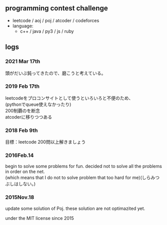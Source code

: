 ## programming contest challenge

  - leetcode / aoj / poj / atcoder / codeforces 
  - language:
    + c++ / java / py3 / js / ruby

## logs

### 2021 Mar 17th
頭がだいぶ鈍ってきたので、磨こうと考えている。

### 2019 Feb 17th  
leetcodeをプロコンサイトとして使うといろいろと不便のため、　  
(pythonでqueue使えなかったり)  
200制覇のを断念  
atcoderに移りつつある

### 2018 Feb 9th
目標：leetcode 200問以上解きましょう

### 2016Feb.14
begin to solve some problems for fun.
decided not to solve all the problems in order on the net.  
(which means that I do not to solve problem that too hard for me)(しらみつぶしはしない。)

### 2015Nov.18
update some solution of Poj.
these solution are not optimazited yet.

under the MIT license since 2015


